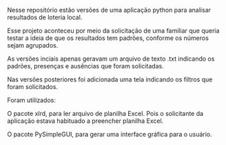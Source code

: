 Nesse repositório estão versões de uma aplicação python para analisar resultados de loteria local.

Esse projeto aconteceu por meio da solicitação de uma familiar que queria testar a ideia de que os resultados tem padrões, conforme os números sejam agrupados.

As versões inciais apenas geravam um arquivo de texto .txt indicando os padrões, presenças e ausências que foram solicitadas.

Nas versões posteriores foi adicionada uma tela indicando os filtros que foram solicitados.

Foram utilizados:

O pacote xlrd, para ler arquivo de planilha Excel. Pois o solicitante da aplicação estava habituado a preencher planilha Excel.

O pacote PySimpleGUI, para gerar uma interface gráfica para o usuário.
